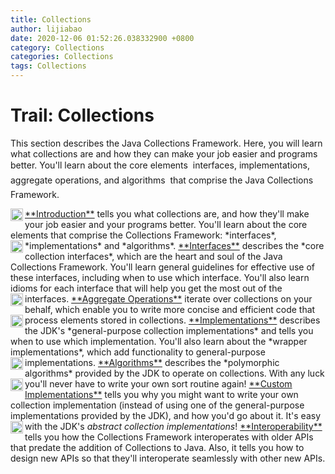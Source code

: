 ```yaml
---
title: Collections
author: lijiabao
date: 2020-12-06 01:52:26.038332900 +0800
category: Collections
categories: Collections
tags: Collections
---
```


# Trail: Collections

This section describes the Java Collections Framework. Here, you will learn what collections are and how they can make your job easier and programs better. You'll learn about the core elements &#151; interfaces, implementations, aggregate operations, and algorithms &#151; that comprise the Java Collections Framework.


<a href="intro/index.html">
<img alt="trail icon" src="../images/coreIcon.gif" align="left" width="20" height="20" border="0" />
**Introduction**</a>
 tells you what collections are, and how they'll make your job easier
and your programs better.  You'll learn about the core elements that
comprise the Collections Framework: *interfaces*, *implementations*
and *algorithms*.



<a href="interfaces/index.html">
<img alt="trail icon" src="../images/coreIcon.gif" align="left" width="20" height="20" border="0" />
**Interfaces**</a>
 describes the *core collection interfaces*, which are the heart and soul
of the Java Collections Framework.  You'll learn general guidelines for
effective use of these interfaces, including when to use which interface.
You'll also learn idioms for each interface that will help you get the most
out of the interfaces.



<a href="streams/index.html">
<img alt="trail icon" src="../images/coreIcon.gif" align="left" width="20" height="20" border="0" />
**Aggregate Operations**</a>
 iterate over collections on your behalf, which enable you to write more concise and efficient code that process elements stored in collections.



<a href="implementations/index.html">
<img alt="trail icon" src="../images/coreIcon.gif" align="left" width="20" height="20" border="0" />
**Implementations**</a>
 describes the JDK's *general-purpose collection implementations*
and tells you when to use which implementation.  You'll also learn about
the *wrapper implementations*, which add functionality to general-purpose
implementations.



<a href="algorithms/index.html">
<img alt="trail icon" src="../images/coreIcon.gif" align="left" width="20" height="20" border="0" />
**Algorithms**</a>
 describes the *polymorphic algorithms* provided by the JDK to operate
on collections.  With any luck you'll never have to write your own sort
routine again!



<a href="custom-implementations/index.html">
<img alt="trail icon" src="../images/coreIcon.gif" align="left" width="20" height="20" border="0" />
**Custom Implementations**</a>
 tells you why you might want to write your own collection implementation
(instead of using one of the general-purpose implementations provided by the
JDK), and how you'd go about it.  It's easy with the JDK's <i>abstract
collection implementations</i>!



<a href="interoperability/index.html">
<img alt="trail icon" src="../images/coreIcon.gif" align="left" width="20" height="20" border="0" />
**Interoperability**</a>
tells you how the Collections Framework interoperates with older APIs that
predate the addition of Collections to Java.  Also, it tells you how to design
new APIs so that they'll interoperate seamlessly with other new APIs.

